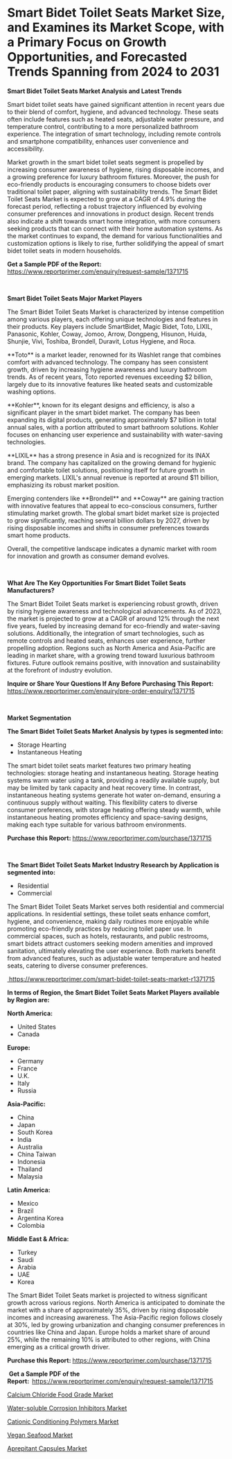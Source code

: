 <p><h1>Smart Bidet Toilet Seats Market Size, and Examines its Market Scope, with a Primary Focus on Growth Opportunities, and Forecasted Trends Spanning from 2024 to 2031</h1></p><p><strong>Smart Bidet Toilet Seats Market Analysis and Latest Trends</strong></p>
<p><p>Smart bidet toilet seats have gained significant attention in recent years due to their blend of comfort, hygiene, and advanced technology. These seats often include features such as heated seats, adjustable water pressure, and temperature control, contributing to a more personalized bathroom experience. The integration of smart technology, including remote controls and smartphone compatibility, enhances user convenience and accessibility.</p><p>Market growth in the smart bidet toilet seats segment is propelled by increasing consumer awareness of hygiene, rising disposable incomes, and a growing preference for luxury bathroom fixtures. Moreover, the push for eco-friendly products is encouraging consumers to choose bidets over traditional toilet paper, aligning with sustainability trends. The Smart Bidet Toilet Seats Market is expected to grow at a CAGR of 4.9% during the forecast period, reflecting a robust trajectory influenced by evolving consumer preferences and innovations in product design. Recent trends also indicate a shift towards smart home integration, with more consumers seeking products that can connect with their home automation systems. As the market continues to expand, the demand for various functionalities and customization options is likely to rise, further solidifying the appeal of smart bidet toilet seats in modern households.</p></p>
<p><strong>Get a Sample PDF of the Report:&nbsp;</strong> <a href="https://www.reportprimer.com/enquiry/request-sample/1371715">https://www.reportprimer.com/enquiry/request-sample/1371715</a></p>
<p>&nbsp;</p>
<p><strong>Smart Bidet Toilet Seats Major Market Players</strong></p>
<p><p>The Smart Bidet Toilet Seats Market is characterized by intense competition among various players, each offering unique technologies and features in their products. Key players include SmartBidet, Magic Bidet, Toto, LIXIL, Panasonic, Kohler, Coway, Jomoo, Arrow, Dongpeng, Hisunon, Huida, Shunjie, Vivi, Toshiba, Brondell, Duravit, Lotus Hygiene, and Roca.</p><p>**Toto** is a market leader, renowned for its Washlet range that combines comfort with advanced technology. The company has seen consistent growth, driven by increasing hygiene awareness and luxury bathroom trends. As of recent years, Toto reported revenues exceeding $2 billion, largely due to its innovative features like heated seats and customizable washing options.</p><p>**Kohler**, known for its elegant designs and efficiency, is also a significant player in the smart bidet market. The company has been expanding its digital products, generating approximately $7 billion in total annual sales, with a portion attributed to smart bathroom solutions. Kohler focuses on enhancing user experience and sustainability with water-saving technologies.</p><p>**LIXIL** has a strong presence in Asia and is recognized for its INAX brand. The company has capitalized on the growing demand for hygienic and comfortable toilet solutions, positioning itself for future growth in emerging markets. LIXIL's annual revenue is reported at around $11 billion, emphasizing its robust market position.</p><p>Emerging contenders like **Brondell** and **Coway** are gaining traction with innovative features that appeal to eco-conscious consumers, further stimulating market growth. The global smart bidet market size is projected to grow significantly, reaching several billion dollars by 2027, driven by rising disposable incomes and shifts in consumer preferences towards smart home products. </p><p>Overall, the competitive landscape indicates a dynamic market with room for innovation and growth as consumer demand evolves.</p></p>
<p>&nbsp;</p>
<p><strong>What Are The Key Opportunities For Smart Bidet Toilet Seats Manufacturers?</strong></p>
<p><p>The Smart Bidet Toilet Seats market is experiencing robust growth, driven by rising hygiene awareness and technological advancements. As of 2023, the market is projected to grow at a CAGR of around 12% through the next five years, fueled by increasing demand for eco-friendly and water-saving solutions. Additionally, the integration of smart technologies, such as remote controls and heated seats, enhances user experience, further propelling adoption. Regions such as North America and Asia-Pacific are leading in market share, with a growing trend toward luxurious bathroom fixtures. Future outlook remains positive, with innovation and sustainability at the forefront of industry evolution.</p></p>
<p><strong>Inquire or Share Your Questions If Any Before Purchasing This Report:</strong> <a href="https://www.reportprimer.com/enquiry/pre-order-enquiry/1371715">https://www.reportprimer.com/enquiry/pre-order-enquiry/1371715</a></p>
<p>&nbsp;</p>
<p><strong>Market Segmentation</strong></p>
<p><strong>The Smart Bidet Toilet Seats Market Analysis by types is segmented into:</strong></p>
<p><ul><li>Storage Hearting</li><li>Instantaneous Heating</li></ul></p>
<p><p>The smart bidet toilet seats market features two primary heating technologies: storage heating and instantaneous heating. Storage heating systems warm water using a tank, providing a readily available supply, but may be limited by tank capacity and heat recovery time. In contrast, instantaneous heating systems generate hot water on-demand, ensuring a continuous supply without waiting. This flexibility caters to diverse consumer preferences, with storage heating offering steady warmth, while instantaneous heating promotes efficiency and space-saving designs, making each type suitable for various bathroom environments.</p></p>
<p><strong>Purchase this Report:&nbsp;</strong><a href="https://www.reportprimer.com/purchase/1371715">https://www.reportprimer.com/purchase/1371715</a></p>
<p>&nbsp;</p>
<p><strong>The Smart Bidet Toilet Seats Market Industry Research by Application is segmented into:</strong></p>
<p><ul><li>Residential</li><li>Commercial</li></ul></p>
<p><p>The Smart Bidet Toilet Seats Market serves both residential and commercial applications. In residential settings, these toilet seats enhance comfort, hygiene, and convenience, making daily routines more enjoyable while promoting eco-friendly practices by reducing toilet paper use. In commercial spaces, such as hotels, restaurants, and public restrooms, smart bidets attract customers seeking modern amenities and improved sanitation, ultimately elevating the user experience. Both markets benefit from advanced features, such as adjustable water temperature and heated seats, catering to diverse consumer preferences.</p></p>
<p><a href="https://www.reportprimer.com/smart-bidet-toilet-seats-market-r1371715">&nbsp;https://www.reportprimer.com/smart-bidet-toilet-seats-market-r1371715</a></p>
<p><strong>In terms of Region, the Smart Bidet Toilet Seats Market Players available by Region are:</strong></p>
<p>
    <p> <strong> North America: </strong>
        <ul>
            <li>United States</li>
            <li>Canada</li>
        </ul>
        </p> 
    <p> <strong> Europe: </strong>
        <ul>
            <li>Germany</li>
            <li>France</li>
            <li>U.K.</li>
            <li>Italy</li>
            <li>Russia</li>
        </ul>
        </p> 
    <p> <strong> Asia-Pacific: </strong>
        <ul>
            <li>China</li>
            <li>Japan</li>
            <li>South Korea</li>
            <li>India</li>
            <li>Australia</li>
            <li>China Taiwan</li>
            <li>Indonesia</li>
            <li>Thailand</li>
            <li>Malaysia</li>
        </ul>
        </p> 
    <p> <strong> Latin America: </strong>
        <ul>
            <li>Mexico</li>
            <li>Brazil</li>
            <li>Argentina Korea</li>
            <li>Colombia</li>
        </ul>
        </p> 
    <p> <strong> Middle East & Africa: </strong>
        <ul>
            <li>Turkey</li>
            <li>Saudi</li>
            <li>Arabia</li>
            <li>UAE</li>
            <li>Korea</li>
        </ul>
    </p>
    </p>
<p><p>The Smart Bidet Toilet Seats market is projected to witness significant growth across various regions. North America is anticipated to dominate the market with a share of approximately 35%, driven by rising disposable incomes and increasing awareness. The Asia-Pacific region follows closely at 30%, led by growing urbanization and changing consumer preferences in countries like China and Japan. Europe holds a market share of around 25%, while the remaining 10% is attributed to other regions, with China emerging as a critical growth driver.</p></p>
<p><strong>Purchase this Report: </strong><a href="https://www.reportprimer.com/purchase/1371715">https://www.reportprimer.com/purchase/1371715</a></p>
<p>&nbsp;<strong>Get a Sample PDF of the Report:&nbsp;&nbsp;</strong><a href="https://www.reportprimer.com/enquiry/request-sample/1371715">https://www.reportprimer.com/enquiry/request-sample/1371715</a></p>
<p><strong></strong></p>
<p><p><a href="https://medium.com/@luzestes57/booming-calcium-chloride-food-grade-market-sector-market-analysis-and-growth-projections-till-2031-6f865f185b51?postPublishedType=repub">Calcium Chloride Food Grade Market</a></p><p><a href="https://issuu.com/reportprime-2/docs/water-soluble-corrosion-inhibitors-_349d8504c349ba">Water-soluble Corrosion Inhibitors Market</a></p><p><a href="https://medium.com/@luzestes57/cationic-conditioning-polymers-market-outlook-and-forecast-from-2024-to-2031-31121201aae6?postPublishedType=repub">Cationic Conditioning Polymers Market</a></p><p><a href="https://www.linkedin.com/pulse/vegan-seafood-market-size-share-analysis-growth-trends-44i6e?trackingId=a2OutWMIQHShd4vNUIiHjQ%3D%3D">Vegan Seafood Market</a></p><p><a href="https://www.linkedin.com/pulse/global-aprepitant-capsules-market-size-expected-experience-gwodc?trackingId=x9EE1nLGT0u9ZC3iyo2R8w%3D%3D">Aprepitant Capsules Market</a></p></p>